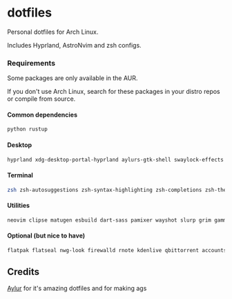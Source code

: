 # dotfiles

Personal dotfiles for Arch Linux.

Includes Hyprland, AstroNvim and zsh configs.

### Requirements

Some packages are only available in the AUR.

If you don't use Arch Linux, search for these packages in your distro repos or compile from source.

#### Common dependencies

```bash
python rustup
```

#### Desktop

```bash
hyprland xdg-desktop-portal-hyprland aylurs-gtk-shell swaylock-effects libnotify swww swayidle floorp ttf-ubuntu-mono-nerd
```

#### Terminal

```bash
zsh zsh-autosuggestions zsh-syntax-highlighting zsh-completions zsh-theme-powerlevel10k fzf zoxide bat kitty fd
```

#### Utilities

```bash
neovim clipse matugen esbuild dart-sass pamixer wayshot slurp grim gammastep btop pfetch-rs cava polkit-gnome pavucontrol imv gnome-bluetooth-3.0 blueman brightnessctl nm-connection-editor
```

#### Optional (but nice to have)

```bash
flatpak flatseal nwg-look firewalld rnote kdenlive qbittorrent accountsservice gnome-disk-utility libreoffice bottles obsidian kooha mpv krita nautilus inotify-tools
```

## Credits

[Aylur](https://github.com/Aylur/dotfiles) for it's amazing dotfiles and for making ags
